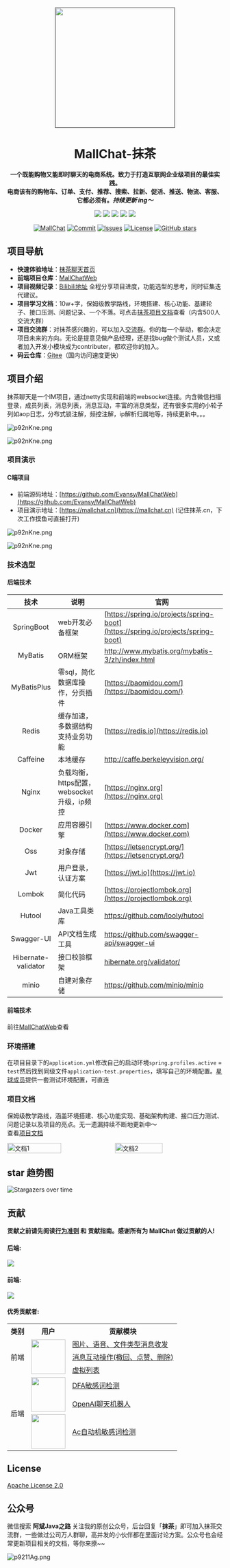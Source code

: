 <p align="center">
    <a href="" target="_blank">
      <img src="https://s1.ax1x.com/2023/07/02/pCDR0W4.png" width="280" />
    </a>
</p>

<h1 align="center">MallChat-抹茶</h1>
<p align="center"><strong>一个既能购物又能即时聊天的电商系统。致力于打造互联网企业级项目的最佳实践。<br>电商该有的购物车、订单、支付、推荐、搜索、拉新、促活、推送、物流、客服、它都必须有。<em>持续更新 ing～</em></strong></p>

<div align="center">
 <a href="#公众号"><img src="https://img.shields.io/badge/公众号-程序员阿斌-blue.svg?style=plasticr"></a>
    <a href="#公众号"><img src="https://img.shields.io/badge/交流群-加入开发-green.svg?style=plasticr"></a>
    <a href="https://github.com/zongzibinbin/MallChat"><img src="https://img.shields.io/badge/github-项目地址-yellow.svg?style=plasticr"></a>
    <a href="https://gitee.com/zhongzhibinbin/MallChat"><img src="https://img.shields.io/badge/码云-项目地址-orange.svg?style=plasticr"></a>
    <a href="https://github.com/Evansy/MallChatWeb"><img src="https://img.shields.io/badge/前端-项目地址-blueviolet.svg?style=plasticr"></a>
    
  [![MallChat](https://github.com/Evansy/MallChatWeb/actions/workflows/deploy.yml/badge.svg?branch=main)](https://github.com/Evansy/MallChatWeb/actions/workflows/deploy.yml)
    <a href="https://github.com/zongzibinbin/MallChat/commits" target="_blank">
    <img alt="Commit" src="https://img.shields.io/github/commit-activity/m/zongzibinbin/MallChat"></a>
    <a href="https://github.com/zongzibinbin/MallChat/issues" target="_blank">
    <img alt="Issues" src="https://img.shields.io/github/issues/zongzibinbin/MallChat"></a> [![License](https://img.shields.io/badge/License-MIT-blue.svg)](https://github.com/zongzibinbin/MallChat/blob/master/LICENSE)
    [![GitHub stars](https://img.shields.io/github/stars/zongzibinbin/MallChat.svg?style=social)](https://github.com/zongzibinbin/MallChat/stargazers)
</div>

## 项目导航

- **快速体验地址**：[抹茶聊天首页](https://mallchat.cn)
- **前端项目仓库**：[MallChatWeb](https://github.com/Evansy/MallChatWeb)
- **项目视频记录**：[Bilibili地址](https://space.bilibili.com/146719540) 全程分享项目进度，功能选型的思考，同时征集迭代建议。
- **项目学习文档**：10w+字，保姆级教学路线，环境搭建、核心功能、基建轮子、接口压测、问题记录、一个不落。可点击[抹茶项目文档](https://www.yuque.com/snab/planet/cef1mcko4fve0ur3)查看（内含500人交流大群）
- **项目交流群**：对抹茶感兴趣的，可以加入[交流群](#公众号)。你的每一个举动，都会决定项目未来的方向。无论是提意见做产品经理，还是找bug做个测试人员，又或者加入开发小模块成为contributer，都欢迎你的加入。
- **码云仓库**：[Gitee](https://gitee.com/zhongzhibinbin/MallChat)（国内访问速度更快）

## 项目介绍

抹茶聊天是一个IM项目，通过netty实现和前端的websocket连接。内含微信扫描登录，成员列表，消息列表，消息互动，丰富的消息类型，还有很多实用的小轮子列如aop日志，分布式锁注解，频控注解，ip解析归属地等，持续更新中。。。

![p92nKne.png](./docs/image/项目大纲.jpg)

![p92nKne.png](./docs/image/设计模式.jpg)

### 项目演示

#### C端项目

- 前端源码地址：[https://github.com/Evansy/MallChatWeb](https://github.com/Evansy/MallChatWeb)
- 项目演示地址：[https://mallchat.cn](https://mallchat.cn) (记住抹茶.cn，下次工作摸鱼可直接打开)

![p92nKne.png](./docs/image/群聊截图.jpg)

![p92nKne.png](./docs/image/复杂图片.jpg)

### 技术选型

#### 后端技术

|        技术         | 说明                                       | 官网                                                         |
| :-----------------: | ------------------------------------------ | ------------------------------------------------------------ |
|     SpringBoot      | web开发必备框架                            | [https://spring.io/projects/spring-boot](https://spring.io/projects/spring-boot) |
|       MyBatis       | ORM框架                                    | http://www.mybatis.org/mybatis-3/zh/index.html               |
|     MyBatisPlus     | 零sql，简化数据库操作，分页插件            | [https://baomidou.com/](https://baomidou.com/)               |
|        Redis        | 缓存加速，多数据结构支持业务功能           | [https://redis.io](https://redis.io)                         |
|      Caffeine       | 本地缓存                                   | http://caffe.berkeleyvision.org/                             |
|        Nginx        | 负载均衡，https配置，websocket升级，ip频控 | [https://nginx.org](https://nginx.org)                       |
|       Docker        | 应用容器引擎                               | [https://www.docker.com](https://www.docker.com)             |
|         Oss         | 对象存储                                   | [https://letsencrypt.org/](https://letsencrypt.org/)         |
|         Jwt         | 用户登录，认证方案                         | [https://jwt.io](https://jwt.io)                             |
|       Lombok        | 简化代码                                   | [https://projectlombok.org](https://projectlombok.org)       |
|       Hutool        | Java工具类库                               | https://github.com/looly/hutool                              |
|     Swagger-UI      | API文档生成工具                            | https://github.com/swagger-api/swagger-ui                    |
| Hibernate-validator | 接口校验框架                               | [hibernate.org/validator/](hibernate.org/validator/)         |
|        minio        | 自建对象存储                               | https://github.com/minio/minio                               |

#### 前端技术

前往[MallChatWeb](https://github.com/Evansy/MallChatWeb)查看

### 环境搭建

在项目目录下的`application.yml`修改自己的启动环境`spring.profiles.active` = `test`然后找到同级文件`application-test.properties`，填写自己的环境配置。[星球成员](https://www.yuque.com/snab/planet/cne0nel2hny8eu4i)提供一套测试环境配置，可直连

### 项目文档

保姆级教学路线，涵盖环境搭建、核心功能实现、基础架构构建、接口压力测试、问题记录以及项目的亮点。无一遗漏持续不断地更新中～  
查看[项目文档](https://www.yuque.com/snab/planet/cef1mcko4fve0ur3)

<div style="display: flex; align-items: center;">
  <img src="./docs/image/文档1.jpg" alt="文档1" width="50%">
  <img src="./docs/image/文档2.jpg" alt="文档2" width="47%">
</div>

## star 趋势图

![Stargazers over time](https://starchart.cc/zongzibinbin/MallChat.svg)

## 贡献
**贡献之前请先阅读[行为准则](CODE_OF_CONDUCT.md) 和 贡献指南。感谢所有为 MallChat 做过贡献的人!**

#### 后端:

<a href="https://github.com/zongzibinbin/MallChat/graphs/contributors">
  <img src="https://contrib.rocks/image?repo=zongzibinbin/MallChat" />
</a>  

#### 前端:

<a href="https://github.com/Evansy/MallChatWeb/graphs/contributors">
<img src="https://contrib.rocks/image?repo=Evansy/MallChatWeb" />
</a>

<h4>优秀贡献者:</h4>

<table>
  <tr>
    <th>类别</th>
    <th>用户</th>
    <th>贡献模块</th>
  </tr>
  <tr>
    <td rowspan="3">前端</td>
    <td rowspan="3">
      <a href="https://github.com/LIjiAngChen8"><img src="https://avatars.githubusercontent.com/u/48879481?v=4" style=" width: 80px; height: 80px;"></a>
    </td>
    <td><a href="https://github.com/Evansy/MallChatWeb/pull/74">图片、语音、文件类型消息收发</a></td>
  </tr>
  <tr>
    <td><a href="https://github.com/Evansy/MallChatWeb/pull/50">消息互动操作(撤回、点赞、删除)</a></td>
  </tr>
  <tr>
    <td><a href="https://github.com/Evansy/MallChatWeb/pull/17">虚拟列表</a></td>
  </tr>
  <tr>
    <td rowspan="3">后端</td>
    <td rowspan="2">
      <a href="https://github.com/1045078399"><img src="https://avatars.githubusercontent.com/u/82020261?v=4" style=" width: 80px; height: 80px;"></a>
    </td>
    <td><a href="https://github.com/zongzibinbin/MallChat/pull/31">DFA敏感词检测</a></td>
  </tr>
  <tr>
    <td><a href="https://github.com/zongzibinbin/MallChat/pull/64">OpenAI聊天机器人</a></td>
  </tr>
  <tr>
    <td rowspan="1">
      <a href="https://github.com/xiaocairush"><img src="https://avatars.githubusercontent.com/u/6416523?v=4" style=" width: 80px; height: 80px;"></a>
    </td>
    <td><a href="https://github.com/zongzibinbin/MallChat/pull/99">Ac自动机敏感词检测</a></td>
  </tr>
</table>





## License
[Apache License 2.0](./LICENSE)
## 公众号

微信搜索 **阿斌Java之路** 关注我的原创公众号，后台回复「**抹茶**」即可加入抹茶交流群，一些做过公司万人群聊，高并发的小伙伴都在里面讨论方案。公众号也会经常更新项目相关的文档，等你来撩~~

![p9211Ag.png](https://s1.ax1x.com/2023/05/15/p9211Ag.png)
